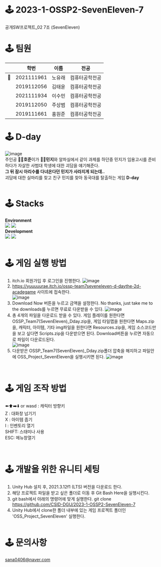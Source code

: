 # 🕹 2023-1-OSSP2-SevenEleven-7
공개SW프로젝트_02 7조 (SevenEleven)  

# 🕹 팀원
| | 학번       | 이름   |  전공     |
|-- | ---------- | ------ |---------- |
|👑 | 2021111961 | 노유래 | 컴퓨터공학전공  |
| | 2019112056 | 김태윤 | 컴퓨터공학전공  |
| | 2021111934 | 이수민 | 컴퓨터공학전공 |
| | 2019112050 | 주상범 | 컴퓨터공학전공 |
| | 2019111661 | 홍원준 | 컴퓨터공학전공 |  

# 🕹 D-day
![image](https://github.com/CSID-DGU/2023-1-OSSP2-SevenEleven-7/assets/127471190/75d4ede8-7e15-46b7-8316-66948f0770a7)  
주인공 **👨‍💻호준**이가 **👩‍💻민지**와 알파실에서 같이 과제를 하던중 민지가 임용고시를 준비하다가 자살한 사범대 학생에 대한 괴담을 얘기해준다.  
**그 뒤 잠시 아리수를 다녀온다던 민지가 사라지게 되는데..**  
괴담에 대한 실마리를 찾고 친구 민지를 찾아 동국대를 탈출하는 게임 **D-day**
<br/></br>
# 🕹 Stacks
**Environment**  
<img src="https://img.shields.io/badge/github-%23121011.svg?style=for-the-badge&logo=github&logoColor=white">
<img src="https://img.shields.io/badge/Notion-%23000000.svg?style=for-the-badge&logo=notion&logoColor=white">  
**Development**  
<img src="https://img.shields.io/badge/unity-%23000000.svg?style=for-the-badge&logo=unity&logoColor=white">
<img src="https://img.shields.io/badge/c%23-%23239120.svg?style=for-the-badge&logo=c-sharp&logoColor=white">
<br/></br>
# 🕹 게임 실행 방법
1. itch.io 회원가입 후 로그인을 진행한다. 
![image](https://github.com/CSID-DGU/2023-1-OSSP2-SevenEleven-7/assets/127471190/bdc71d37-ffb9-4f65-a054-4d9b459e8da2)  
2. https://yuuuuurae.itch.io/ossp-team7seveneleven-d-daythe-2d-acadegame 사이트에 접속한다.   
![image](https://github.com/CSID-DGU/2023-1-OSSP2-SevenEleven-7/assets/127471190/9ef3ca1f-676d-4835-bd91-e685ee0c0faf)  
3. Download Now 버튼을 누르고 금액을 설정한다. No thanks, just take me to the downloads를 누르면 무료로 다운받을 수 있다. 
![image](https://github.com/CSID-DGU/2023-1-OSSP2-SevenEleven-7/assets/127471190/71cc7de0-dfd2-4c10-a350-a4f260a5dd32)  
4. 총 4개의 파일을 다운로드 받을 수 있다. 게임 플레이를 원한다면 OSSP_Team7(SevenEleven)_Dday.zip을, 게임 타일맵을 원한다면 Maps.zip을, 캐릭터, 아이템, 기타 img파일을 원한다면 Resources.zip을, 게임 소스코드만을 보고 싶다면 Scripts.zip을 다운받으면 된다. Download버튼을 누르면 자동으로 파일이 다운로드된다.    
![image](https://github.com/CSID-DGU/2023-1-OSSP2-SevenEleven-7/assets/127471190/72f586a5-24e3-4626-a6f8-d76b57bfd633)  
5. 다운받은 OSSP_Team7(SevenEleven)_Dday.zip폴더 압축을 해지하고 파일안에 OSS_Project_SevenEleven을 실행시키면 된다.
![image](https://github.com/CSID-DGU/2023-1-OSSP2-SevenEleven-7/assets/127471190/f6ec922f-f8b7-488f-b78d-87cc2d36841b)  
<br/></br>
# 🕹 게임 조작 방법
⬅️⬆️➡️⬇️ or wasd : 캐릭터 방향키  
Z : 대화창 넘기기  
X : 아이템 줍기  
I : 인벤토리 열기  
SHIFT: 스태미나 사용  
ESC: 메뉴창열기  
<br/></br>
# 🕹 개발을 위한 유니티 세팅
1. Unity Hub 설치 후, 2021.3.12f1 (LTS) 버전을 다운로드 한다.
2. 해당 프로젝트 파일을 받고 싶은 폴더로 이동 후 Git Bash Here을 실행시킨다.
3. git bash에서 아래의 명령어에 맞게 실행한다.
git clone https://github.com/CSID-DGU/2023-1-OSSP2-SevenEleven-7
4. Unity Hub에서 clone한 폴더 내부에 있는 게임 프로젝트 폴더인 'OSS_Project_SevenEleven' 실행한다.
<br/></br>
# 🕹 문의사항
sana0406@naver.com
